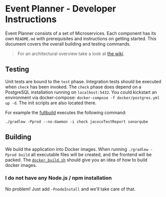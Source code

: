# Event Planner - Developer Instructions

Event Planner consists of a set of Microservices. Each component has its own `README.md` with
prerequisites and instructions on getting started. This document covers the overall building and
testing commands.

> For an architectural overview take a look at [the wiki](https://github.com/bbortt/event-planner/wiki/Architecture).

## Testing

Unit tests are bound to the `test` phase. Integration tests should be executed when `check` has been
invoked. The `check` phase does depend on a PostgreSQL installation running on `localhost:5432`. You
could kickstart an environment via docker-compose: `docker-compose -f docker/postgres.yml up -d`.
The init scripts are also located there.

For example
the [fullbuild](https://github.com/bbortt/event-planner/actions/workflows/gradle-fullbuild.yml)
executes the following command:

```shell
./gradlew -Pprod --no-daemon -i check jacocoTestReport sonarqube
```

## Building

We build the application into Docker images. When running `./gradlew -Pprod build` all executable
files will be created, and the frontend will be packed.
The [`docker_build.sh`](https://github.com/bbortt/event-planner/blob/canary/.circleci/docker_build.sh)
should give you an idea of how to build docker images.

### I do not have any Node.js / npm installation

No problem! Just add `-PnodeInstall` and we'll take care of that.
